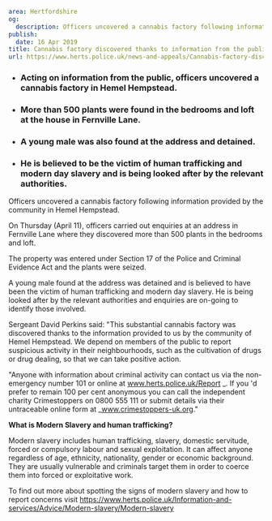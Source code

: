 ```yaml
area: Hertfordshire
og:
  description: Officers uncovered a cannabis factory following information provided by the community in Hemel Hempstead.
publish:
  date: 16 Apr 2019
title: Cannabis factory discovered thanks to information from the public in Hemel Hempstead
url: https://www.herts.police.uk/news-and-appeals/Cannabis-factory-discovered-thanks-to-information-from-the-public-in-Hemel-Hempstead-0096
```

* ### Acting on information from the public, officers uncovered a cannabis factory in Hemel Hempstead.

 * ### More than 500 plants were found in the bedrooms and loft at the house in Fernville Lane.

 * ### A young male was also found at the address and detained.

 * ### He is believed to be the victim of human trafficking and modern day slavery and is being looked after by the relevant authorities.

Officers uncovered a cannabis factory following information provided by the community in Hemel Hempstead.

On Thursday (April 11), officers carried out enquiries at an address in Fernville Lane where they discovered more than 500 plants in the bedrooms and loft.

The property was entered under Section 17 of the Police and Criminal Evidence Act and the plants were seized.

A young male found at the address was detained and is believed to have been the victim of human trafficking and modern day slavery. He is being looked after by the relevant authorities and enquiries are on-going to identify those involved.

Sergeant David Perkins said: "This substantial cannabis factory was discovered thanks to the information provided to us by the community of Hemel Hempstead. We depend on members of the public to report suspicious activity in their neighbourhoods, such as the cultivation of drugs or drug dealing, so that we can take positive action.

"Anyone with information about criminal activity can contact us via the non-emergency number 101 or online at www.herts.police.uk/Report _. If you 'd prefer to remain 100 per cent anonymous you can call the independent charity Crimestoppers on 0800 555 111 or submit details via their untraceable online form at _www.crimestoppers-uk.org."

**What is Modern Slavery and human trafficking?**

Modern slavery includes human trafficking, slavery, domestic servitude, forced or compulsory labour and sexual exploitation. It can affect anyone regardless of age, ethnicity, nationality, gender or economic background. They are usually vulnerable and criminals target them in order to coerce them into forced or exploitative work.

To find out more about spotting the signs of modern slavery and how to report concerns visit https://www.herts.police.uk/Information-and-services/Advice/Modern-slavery/Modern-slavery
